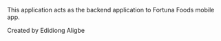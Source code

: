 This application acts as the backend application to Fortuna Foods mobile app.

Created by Edidiong Aligbe
